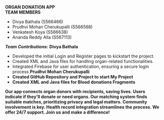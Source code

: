 **ORGAN DONATION APP** <br>
**TEAM MEMBERS**

- Divya Bathala (S566466)
- Prudhvi Mohan Cherukupalli (S566568)
- Venkatesh Koya (S566638)
- Ananda Reddy Alla (S567113)

***Team Contributions:***
  <b> Divya Bathala </b>
 - Developed the initial Login and Register pages to kickstart the project.
 - Created XML and Java files for handling organ-related functionalities.
 - Integrated Firebase for user authentication, ensuring a secure login process
   <b> Prudhvi Mohan Cherukupalli <b>
- Created GitHub Repository and Project to start My Project
- Created XML and Java files for Blood donations Fragments
   



Our app connects organ donors with recipients, saving lives. Users indicate if they'll donate or need organs. Our matching system finds suitable matches, prioritizing privacy and legal matters. Community involvement is key. Health record integration streamlines the process. We offer 24/7 support. Join us and make a difference!
